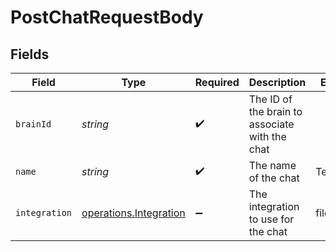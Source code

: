 # PostChatRequestBody


## Fields

| Field                                                            | Type                                                             | Required                                                         | Description                                                      | Example                                                          |
| ---------------------------------------------------------------- | ---------------------------------------------------------------- | ---------------------------------------------------------------- | ---------------------------------------------------------------- | ---------------------------------------------------------------- |
| `brainId`                                                        | *string*                                                         | :heavy_check_mark:                                               | The ID of the brain to associate with the chat                   |                                                                  |
| `name`                                                           | *string*                                                         | :heavy_check_mark:                                               | The name of the chat                                             | Test_chat2                                                       |
| `integration`                                                    | [operations.Integration](../../models/operations/integration.md) | :heavy_minus_sign:                                               | The integration to use for the chat                              | files                                                            |